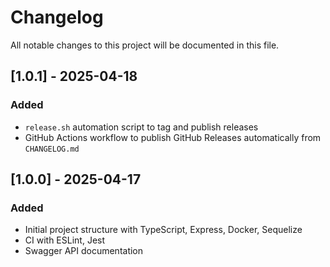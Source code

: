 # Changelog

All notable changes to this project will be documented in this file.

## [1.0.1] - 2025-04-18

### Added

- `release.sh` automation script to tag and publish releases
- GitHub Actions workflow to publish GitHub Releases automatically from `CHANGELOG.md`

## [1.0.0] - 2025-04-17

### Added

- Initial project structure with TypeScript, Express, Docker, Sequelize
- CI with ESLint, Jest
- Swagger API documentation
